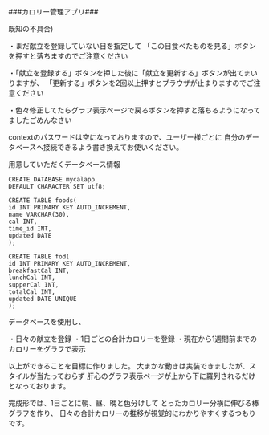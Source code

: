 ###カロリー管理アプリ### 

既知の不具合) 

・まだ献立を登録していない日を指定して 
「この日食べたものを見る」ボタンを押すと落ちますのでご注意ください 

・「献立を登録する」ボタンを押した後に「献立を更新する」ボタンが出てまいりますが、 
「更新する」ボタンを2回以上押すとブラウザが止まりますのでご注意ください 

・色々修正してたらグラフ表示ページで戻るボタンを押すと落ちるようになってましたごめんなさい 

contextのパスワードは空になっておりますので、ユーザー様ごとに
自分のデータベースへ接続できるよう書き換えてお使いください。

用意していただくデータベース情報
```
CREATE DATABASE mycalapp
DEFAULT CHARACTER SET utf8;
```
```
CREATE TABLE foods(
id INT PRIMARY KEY AUTO_INCREMENT,
name VARCHAR(30),
cal INT,
time_id INT,
updated DATE
);
```
```
CREATE TABLE fod(
id INT PRIMARY KEY AUTO_INCREMENT,
breakfastCal INT,
lunchCal INT,
supperCal INT,
totalCal INT,
updated DATE UNIQUE
);
```

データベースを使用し、 

・日々の献立を登録 
・1日ごとの合計カロリーを登録 
・現在から1週間前までのカロリーをグラフで表示 

以上ができることを目標に作りました。 
大まかな動きは実装できましたが、スタイルが当たっておらず 
肝心のグラフ表示ページが上から下に羅列されるだけとなっております。 

完成形では、1日ごとに朝、昼、晩と色分けして 
とったカロリー分横に伸びる棒グラフを作り、 
日々の合計カロリーの推移が視覚的にわかりやすくするつもりです。 
